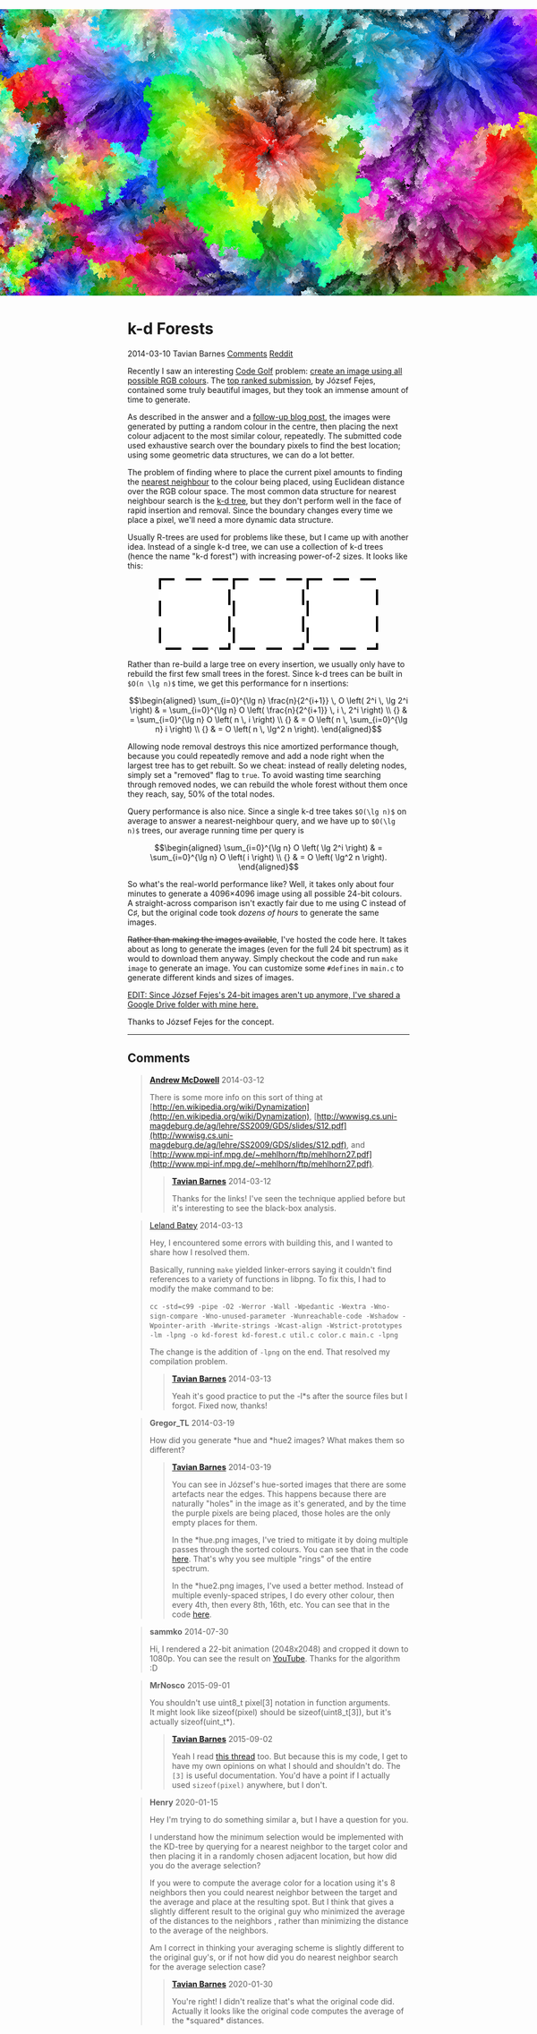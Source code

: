 <img src="kd-forest.png" style="max-height: 512px; width: 1024px; max-width: none; object-fit: cover; margin-left: calc((100% - 1024px) / 2);">

# k-d Forests

<div class="infobar">
    <i class="fa fa-clock-o" aria-hidden="true"></i> 2014-03-10
    <i class="fa fa-user" aria-hidden="true"></i> Tavian Barnes
    <a href="#comments"><i class="fa fa-comments"></i> Comments</a>
    <a href="https://www.reddit.com/r/programming/comments/205p2a/kd_forests_optimizing_all_rgb_colors_in_one_image/"><i class="fa fa-reddit" aria-hidden="true"></i> Reddit</a>
</div>

Recently I saw an interesting [Code Golf] problem: [create an image using all possible RGB colours].
The [top ranked submission], by József Fejes, contained some truly beautiful images, but they took an immense amount of time to generate.

[Code Golf]: https://codegolf.stackexchange.com/
[create an image using all possible RGB colours]: http://codegolf.stackexchange.com/questions/22144/images-with-all-colors:
[top ranked submission]: http://codegolf.stackexchange.com/a/22326

As described in the answer and a [follow-up blog post], the images were generated by putting a random colour in the centre, then placing the next colour adjacent to the most similar colour, repeatedly.
The submitted code used exhaustive search over the boundary pixels to find the best location; using some geometric data structures, we can do a lot better.

[follow-up blog post]: http://joco.name/2014/03/02/all-rgb-colors-in-one-image/

The problem of finding where to place the current pixel amounts to finding the [nearest neighbour] to the colour being placed, using Euclidean distance over the RGB colour space.
The most common data structure for nearest neighbour search is the [k-d tree], but they don't perform well in the face of rapid insertion and removal.
Since the boundary changes every time we place a pixel, we'll need a more dynamic data structure.

[nearest neighbour]: https://en.wikipedia.org/wiki/Nearest_neighbor_search
[k-d tree]: https://en.wikipedia.org/wiki/K-d_tree

Usually R-trees are used for problems like these, but I came up with another idea.
Instead of a single k-d tree, we can use a collection of k-d trees (hence the name "k-d forest") with increasing power-of-2 sizes. It looks like this:

[R-trees]: https://en.wikipedia.org/wiki/R-tree

<p style="text-align: center;">
<img src="kd-forest-animation.gif">
</p>

Rather than re-build a large tree on every insertion, we usually only have to rebuild the first few small trees in the forest.
Since k-d trees can be built in `$O(n \lg n)$` time, we get this performance for n insertions:

```math
\begin{aligned}
\sum_{i=0}^{\lg n} \frac{n}{2^{i+1}} \, O \left( 2^i \, \lg 2^i \right)
& = \sum_{i=0}^{\lg n} O \left( \frac{n}{2^{i+1}} \, i \, 2^i \right) \\
{} & = \sum_{i=0}^{\lg n} O \left( n \, i \right) \\
{} & = O \left( n \, \sum_{i=0}^{\lg n} i \right) \\
{} & = O \left( n \, \lg^2 n \right).
\end{aligned}
```

Allowing node removal destroys this nice amortized performance though, because you could repeatedly remove and add a node right when the largest tree has to get rebuilt.
So we cheat: instead of really deleting nodes, simply set a "removed" flag to `true`.
To avoid wasting time searching through removed nodes, we can rebuild the whole forest without them once they reach, say, 50% of the total nodes.

Query performance is also nice.
Since a single k-d tree takes `$O(\lg n)$` on average to answer a nearest-neighbour query, and we have up to `$O(\lg n)$` trees, our average running time per query is

```math
\begin{aligned}
\sum_{i=0}^{\lg n} O \left( \lg 2^i \right)
& = \sum_{i=0}^{\lg n} O \left( i \right) \\
{} & = O \left( \lg^2 n \right).
\end{aligned}
```

So what's the real-world performance like?
Well, it takes only about four minutes to generate a 4096×4096 image using all possible 24-bit colours.
A straight-across comparison isn't exactly fair due to me using C instead of C♯, but the original code took *dozens of hours* to generate the same images.

<del>Rather than making the images available</del>, I've hosted the code here.
It takes about as long to generate the images (even for the full 24 bit spectrum) as it would to download them anyway.
Simply checkout the code and run `make image` to generate an image.
You can customize some `#defines` in `main.c` to generate different kinds and sizes of images.

<ins>EDIT: Since József Fejes's 24-bit images aren't up anymore, I've shared a Google Drive folder with mine [here](https://drive.google.com/folderview?id=0B2Ib9ClqAzHdNUlOclhQWjR4SU0&usp=drive_web).</ins>

Thanks to József Fejes for the concept.

---


## Comments

> [**Andrew McDowell**](http://www.mcdowella.demon.co.uk/)
> <i class="fa fa-clock-o" aria-hidden="true"></i> 2014-03-12
>
> There is some more info on this sort of thing at [http://en.wikipedia.org/wiki/Dynamization](http://en.wikipedia.org/wiki/Dynamization), [http://wwwisg.cs.uni-magdeburg.de/ag/lehre/SS2009/GDS/slides/S12.pdf](http://wwwisg.cs.uni-magdeburg.de/ag/lehre/SS2009/GDS/slides/S12.pdf), and [http://www.mpi-inf.mpg.de/~mehlhorn/ftp/mehlhorn27.pdf](http://www.mpi-inf.mpg.de/~mehlhorn/ftp/mehlhorn27.pdf).
>
> > <i class="fa fa-user" aria-hidden="true"></i> [**Tavian Barnes**](/)
> > <i class="fa fa-clock-o" aria-hidden="true"></i> 2014-03-12
> >
> > Thanks for the links!
> > I've seen the technique applied before but it's interesting to see the black-box analysis.

> [Leland Batey](http://lelandbatey.com/)
> <i class="fa fa-clock-o" aria-hidden="true"></i> 2014-03-13
>
> Hey, I encountered some errors with building this, and I wanted to share how I resolved them.
>
> Basically, running `make` yielded linker-errors saying it couldn't find references to a variety of functions in libpng. To fix this, I had to modify the make command to be:
>
> `cc -std=c99 -pipe -O2 -Werror -Wall -Wpedantic -Wextra -Wno-sign-compare -Wno-unused-parameter -Wunreachable-code -Wshadow -Wpointer-arith -Wwrite-strings -Wcast-align -Wstrict-prototypes -lm -lpng -o kd-forest kd-forest.c util.c color.c main.c -lpng`
>
> The change is the addition of `-lpng` on the end.
> That resolved my compilation problem.
>
> > <i class="fa fa-user" aria-hidden="true"></i> [**Tavian Barnes**](/)
> > <i class="fa fa-clock-o" aria-hidden="true"></i> 2014-03-13
> >
> > Yeah it's good practice to put the -l\*s after the source files but I forgot. Fixed now, thanks!

> **Gregor_TL**
> <i class="fa fa-clock-o" aria-hidden="true"></i> 2014-03-19
>
> How did you generate \*hue and \*hue2 images?
> What makes them so different?
>
> > <i class="fa fa-user" aria-hidden="true"></i> [**Tavian Barnes**](/)
> > <i class="fa fa-clock-o" aria-hidden="true"></i> 2014-03-19
> >
> > You can see in József's hue-sorted images that there are some artefacts near the edges.
> > This happens because there are naturally "holes" in the image as it's generated, and by the time the purple pixels are being placed, those holes are the only empty places for them.
> >
> > In the \*hue.png images, I've tried to mitigate it by doing multiple passes through the sorted colours.
> > You can see that in the code [here](/cgit/kd-forest.git/tree/main.c?id=8e6ced70cc48dc842b23eaed5c60fb72ae266661#n197).
> > That's why you see multiple "rings" of the entire spectrum.
> >
> > In the \*hue2.png images, I've used a better method. Instead of multiple evenly-spaced stripes, I do every other colour, then every 4th, then every 8th, 16th, etc.
> > You can see that in the code [here](/cgit/kd-forest.git/commit/?id=cd9936f9b09720c949c5fe8262eca45c31244fe3).

> **sammko**
> <i class="fa fa-clock-o" aria-hidden="true"></i> 2014-07-30
>
> Hi, I rendered a 22-bit animation (2048x2048) and cropped it down to 1080p.
> You can see the result on [YouTube](https://youtu.be/NVmJV7qxClI).
> Thanks for the algorithm :D

> **MrNosco**
> <i class="fa fa-clock-o" aria-hidden="true"></i> 2015-09-01
>
> You shouldn't use uint8_t pixel[3] notation in function arguments.<br>
> It might look like sizeof(pixel) should be sizeof(uint8_t[3]), but it's actually sizeof(uint_t*).
>
> > <i class="fa fa-user" aria-hidden="true"></i> [**Tavian Barnes**](/)
> > <i class="fa fa-clock-o" aria-hidden="true"></i> 2015-09-02
> >
> > Yeah I read [this thread](https://lkml.org/lkml/2015/9/3/428%20rel=) too.
> > But because this is my code, I get to have my own opinions on what I should and shouldn't do.
> > The `[3]` is useful documentation.
> > You'd have a point if I actually used `sizeof(pixel)` anywhere, but I don't.

> **Henry**
> <i class="fa fa-clock-o" aria-hidden="true"></i> 2020-01-15
>
> Hey I'm trying to do something similar a, but I have a question for you.
>
> I understand how the minimum selection would be implemented with the KD-tree by querying for a nearest neighbor to the target color and then placing it in a randomly chosen adjacent location, but how did you do the average selection?
>
> If you were to compute the average color for a location using it's 8 neighbors then you could nearest neighbor between the target and the average and place at the resulting spot.
> But I think that gives a slightly different result to the original guy who minimized the average of the distances to the neighbors , rather than minimizing the distance to the average of the neighbors.
>
> Am I correct in thinking your averaging scheme is slightly different to the original guy's, or if not how did you do nearest neighbor search for the average selection case?
>
> > <i class="fa fa-user" aria-hidden="true"></i> [**Tavian Barnes**](/)
> > <i class="fa fa-clock-o" aria-hidden="true"></i> 2020-01-30
> >
> > You're right!
> > I didn't realize that's what the original code did.
> > Actually it looks like the original code computes the average of the \*squared\* distances.
